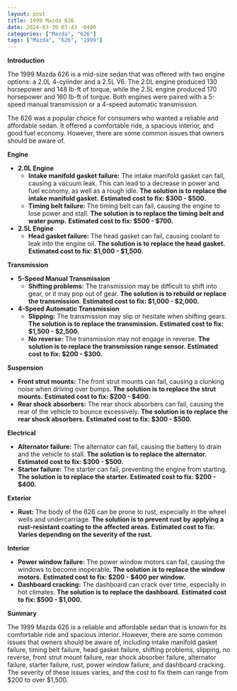 ```yaml
---
layout: post
title: 1999 Mazda 626
date: 2024-03-30 03:43 -0400
categories: ["Mazda", "626"]
tags: ["Mazda", "626", "1999"]
---
```

**Introduction**

The 1999 Mazda 626 is a mid-size sedan that was offered with two engine options: a 2.0L 4-cylinder and a 2.5L V6. The 2.0L engine produced 130 horsepower and 148 lb-ft of torque, while the 2.5L engine produced 170 horsepower and 160 lb-ft of torque. Both engines were paired with a 5-speed manual transmission or a 4-speed automatic transmission.

The 626 was a popular choice for consumers who wanted a reliable and affordable sedan. It offered a comfortable ride, a spacious interior, and good fuel economy. However, there are some common issues that owners should be aware of.

**Engine**

* **2.0L Engine**
    * **Intake manifold gasket failure:** The intake manifold gasket can fail, causing a vacuum leak. This can lead to a decrease in power and fuel economy, as well as a rough idle. **The solution is to replace the intake manifold gasket.** **Estimated cost to fix: $300 - $500.**
    * **Timing belt failure:** The timing belt can fail, causing the engine to lose power and stall. **The solution is to replace the timing belt and water pump.** **Estimated cost to fix: $500 - $700.**
* **2.5L Engine**
    * **Head gasket failure:** The head gasket can fail, causing coolant to leak into the engine oil. **The solution is to replace the head gasket.** **Estimated cost to fix: $1,000 - $1,500.**

**Transmission**

* **5-Speed Manual Transmission**
    * **Shifting problems:** The transmission may be difficult to shift into gear, or it may pop out of gear. **The solution is to rebuild or replace the transmission.** **Estimated cost to fix: $1,000 - $2,000.**
* **4-Speed Automatic Transmission**
    * **Slipping:** The transmission may slip or hesitate when shifting gears. **The solution is to replace the transmission.** **Estimated cost to fix: $1,500 - $2,500.**
    * **No reverse:** The transmission may not engage in reverse. **The solution is to replace the transmission range sensor.** **Estimated cost to fix: $200 - $300.**

**Suspension**

* **Front strut mounts:** The front strut mounts can fail, causing a clunking noise when driving over bumps. **The solution is to replace the strut mounts.** **Estimated cost to fix: $200 - $400.**
* **Rear shock absorbers:** The rear shock absorbers can fail, causing the rear of the vehicle to bounce excessively. **The solution is to replace the rear shock absorbers.** **Estimated cost to fix: $300 - $500.**

**Electrical**

* **Alternator failure:** The alternator can fail, causing the battery to drain and the vehicle to stall. **The solution is to replace the alternator.** **Estimated cost to fix: $300 - $500.**
* **Starter failure:** The starter can fail, preventing the engine from starting. **The solution is to replace the starter.** **Estimated cost to fix: $200 - $400.**

**Exterior**

* **Rust:** The body of the 626 can be prone to rust, especially in the wheel wells and undercarriage. **The solution is to prevent rust by applying a rust-resistant coating to the affected areas.** **Estimated cost to fix: Varies depending on the severity of the rust.**

**Interior**

* **Power window failure:** The power window motors can fail, causing the windows to become inoperable. **The solution is to replace the window motors.** **Estimated cost to fix: $200 - $400 per window.**
* **Dashboard cracking:** The dashboard can crack over time, especially in hot climates. **The solution is to replace the dashboard.** **Estimated cost to fix: $500 - $1,000.**

**Summary**

The 1999 Mazda 626 is a reliable and affordable sedan that is known for its comfortable ride and spacious interior. However, there are some common issues that owners should be aware of, including intake manifold gasket failure, timing belt failure, head gasket failure, shifting problems, slipping, no reverse, front strut mount failure, rear shock absorber failure, alternator failure, starter failure, rust, power window failure, and dashboard cracking. The severity of these issues varies, and the cost to fix them can range from $200 to over $1,500.
